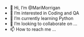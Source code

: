 - 👋 Hi, I’m @MariMorrigan
- 👀 I’m interested in Coding and QA
- 🌱 I’m currently learning Python
- 💞️ I’m looking to collaborate on ...
- 📫 How to reach me ...

<!---
MariMorrigan/MariMorrigan is a ✨ special ✨ repository because its `README.md` (this file) appears on your GitHub profile.
You can click the Preview link to take a look at your changes.
--->
